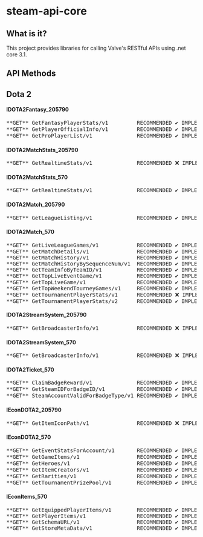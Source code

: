 # steam-api-core
## What is it?
This project provides libraries for calling Valve's
RESTful APIs using .net core 3.1.

## API Methods
## Dota 2
#### IDOTA2Fantasy_205790
<pre>**GET** GetFantasyPlayerStats/v1         RECOMMENDED ✔️ IMPLEMENTED ❌ TESTED ❌
**GET** GetPlayerOfficialInfo/v1         RECOMMENDED ✔️ IMPLEMENTED ❌ TESTED ❌
**GET** GetProPlayerList/v1              RECOMMENDED ✔️ IMPLEMENTED ❌ TESTED ❌</pre>
#### IDOTA2MatchStats_205790
<pre>**GET** GetRealtimeStats/v1              RECOMMENDED ❌ IMPLEMENTED ✔️ TESTED ❌</pre>
#### IDOTA2MatchStats_570
<pre>**GET** GetRealtimeStats/v1              RECOMMENDED ✔️ IMPLEMENTED ✔️ TESTED ❌</pre>
#### IDOTA2Match_205790
<pre>**GET** GetLeagueListing/v1              RECOMMENDED ✔️ IMPLEMENTED ✔️ TESTED ❌</pre>
#### IDOTA2Match_570
<pre>**GET** GetLiveLeagueGames/v1            RECOMMENDED ✔️ IMPLEMENTED ✔️ TESTED ❌
**GET** GetMatchDetails/v1               RECOMMENDED ✔️ IMPLEMENTED ✔️ TESTED ✔️
**GET** GetMatchHistory/v1               RECOMMENDED ✔️ IMPLEMENTED ✔️ TESTED ✔️ # game_mode param doesn't work
**GET** GetMatchHistoryBySequenceNum/v1  RECOMMENDED ✔️ IMPLEMENTED ✔️ TESTED ✔️
**GET** GetTeamInfoByTeamID/v1           RECOMMENDED ✔️ IMPLEMENTED ✔️ TESTED ✔️
**GET** GetTopLiveEventGame/v1           RECOMMENDED ✔️ IMPLEMENTED ✔️ TESTED ❌ # waiting for chance to test
**GET** GetTopLiveGame/v1                RECOMMENDED ✔️ IMPLEMENTED ✔️ TESTED ✔️
**GET** GetTopWeekendTourneyGames/v1     RECOMMENDED ✔️ IMPLEMENTED ❌ TESTED ❌
**GET** GetTournamentPlayerStats/v1      RECOMMENDED ❌ IMPLEMENTED ✔️ TESTED ❌
**GET** GetTournamentPlayerStats/v2      RECOMMENDED ✔️ IMPLEMENTED ✔️ TESTED ✔️ # match_id, time_frame</pre>
#### IDOTA2StreamSystem_205790
<pre>**GET** GetBroadcasterInfo/v1            RECOMMENDED ❌ IMPLEMENTED ✔️ TESTED ❌</pre>
#### IDOTA2StreamSystem_570
<pre>**GET** GetBroadcasterInfo/v1            RECOMMENDED ❌ IMPLEMENTED ✔️ TESTED ❌</pre>
#### IDOTA2Ticket_570
<pre>**GET** ClaimBadgeReward/v1              RECOMMENDED ✔️ IMPLEMENTED ❌ TESTED ❌
**GET** GetSteamIDForBadgeID/v1          RECOMMENDED ✔️ IMPLEMENTED ❌ TESTED ❌
**GET** SteamAccountValidForBadgeType/v1 RECOMMENDED ✔️ IMPLEMENTED ❌ TESTED ❌</pre>
#### IEconDOTA2_205790
<pre>**GET** GetItemIconPath/v1               RECOMMENDED ❌ IMPLEMENTED ✔️ TESTED ❌</pre>
#### IEconDOTA2_570
<pre>**GET** GetEventStatsForAccount/v1       RECOMMENDED ✔️ IMPLEMENTED ❌ TESTED ❌ # waiting for chance to test
**GET** GetGameItems/v1                  RECOMMENDED ✔️ IMPLEMENTED ✔️ TESTED ❌ # obsolete
**GET** GetHeroes/v1                     RECOMMENDED ✔️ IMPLEMENTED ✔️ TESTED ❌
**GET** GetItemCreators/v1               RECOMMENDED ✔️ IMPLEMENTED ✔️ TESTED ❌
**GET** GetRarities/v1                   RECOMMENDED ✔️ IMPLEMENTED ✔️ TESTED ❌
**GET** GetTournamentPrizePool/v1        RECOMMENDED ✔️ IMPLEMENTED ✔️ TESTED ❌</pre>
#### IEconItems_570
<pre>**GET** GetEquippedPlayerItems/v1        RECOMMENDED ✔️ IMPLEMENTED ✔️ TESTED ✔️
**GET** GetPlayerItems/v1                RECOMMENDED ✔️ IMPLEMENTED ✔️ TESTED ✔️
**GET** GetSchemaURL/v1                  RECOMMENDED ✔️ IMPLEMENTED ✔️ TESTED ✔️
**GET** GetStoreMetaData/v1              RECOMMENDED ✔️ IMPLEMENTED ✔️ TESTED ✔️</pre>
